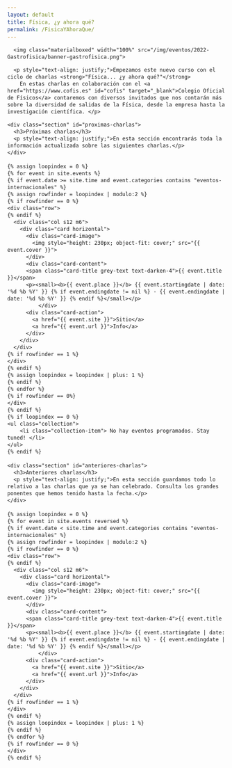 ```yaml
---
layout: default
title: Física, ¿y ahora qué?
permalink: /FisicaYAhoraQue/
---
```


<div class="no-pad-top" id="index-page">
  <div class="container">
    <div class="section">

<!-- HEADER -->
      <img class="materialboxed" width="100%" src="/img/eventos/2022-Gastrofisica/banner-gastrofisica.png">

<!-- INTRODUCCIÓN -->
      <p style="text-align: justify;">Empezamos este nuevo curso con el ciclo de charlas <strong>"Física... ¿y ahora qué?"</strong>
        En estas charlas en colaboración con el <a href="https://www.cofis.es" id="cofis" target="_blank">Colegio Oficial de Físicos</a> contaremos con diversos invitados que nos contarán más sobre la diversidad de salidas de la Física, desde la empresa hasta la investigación científica. </p>
    
<!-- CHARLAS -->
    <div class="section" id="proximas-charlas">
      <h3>Próximas charlas</h3>
      <p style="text-align: justify;">En esta sección encontrarás toda la información actualizada sobre las siguientes charlas.</p>
    </div>

    {% assign loopindex = 0 %}
    {% for event in site.events %}
    {% if event.date >= site.time and event.categories contains "eventos-internacionales" %}
    {% assign rowfinder = loopindex | modulo:2 %}
    {% if rowfinder == 0 %}
    <div class="row">
    {% endif %}
      <div class="col s12 m6">
        <div class="card horizontal">
          <div class="card-image">
            <img style="height: 230px; object-fit: cover;" src="{{ event.cover }}">
          </div>
          <div class="card-content">
          <span class="card-title grey-text text-darken-4">{{ event.title }}</span>
          <p><small><b>{{ event.place }}</b> {{ event.startingdate | date: '%d %b %Y' }} {% if event.endingdate != nil %} - {{ event.endingdate | date: '%d %b %Y' }} {% endif %}</small></p>
              </div>
          <div class="card-action">
            <a href="{{ event.site }}">Sitio</a>
            <a href="{{ event.url }}">Info</a>
          </div>
        </div>
      </div>
    {% if rowfinder == 1 %}
    </div>
    {% endif %}
    {% assign loopindex = loopindex | plus: 1 %}
    {% endif %}
    {% endfor %}
    {% if rowfinder == 0%}
    </div>
    {% endif %}
    {% if loopindex == 0 %}
    <ul class="collection">
        <li class="collection-item"> No hay eventos programados. Stay tuned! </li>
    </ul>
    {% endif %}

    <div class="section" id="anteriores-charlas">
      <h3>Anteriores charlas</h3>
      <p style="text-align: justify;">En esta sección guardamos todo lo relativo a las charlas que ya se han celebrado. Consulta los grandes ponentes que hemos tenido hasta la fecha.</p>
    </div>

    {% assign loopindex = 0 %}
    {% for event in site.events reversed %}
    {% if event.date < site.time and event.categories contains "eventos-internacionales" %}
    {% assign rowfinder = loopindex | modulo:2 %}
    {% if rowfinder == 0 %}
    <div class="row">
    {% endif %}
      <div class="col s12 m6">
        <div class="card horizontal">
          <div class="card-image">
            <img style="height: 230px; object-fit: cover;" src="{{ event.cover }}">
          </div>
          <div class="card-content">
          <span class="card-title grey-text text-darken-4">{{ event.title }}</span>
          <p><small><b>{{ event.place }}</b> {{ event.startingdate | date: '%d %b %Y' }} {% if event.endingdate != nil %} - {{ event.endingdate | date: '%d %b %Y' }} {% endif %}</small></p>
              </div>
          <div class="card-action">
            <a href="{{ event.site }}">Sitio</a>
            <a href="{{ event.url }}">Info</a>
          </div>
        </div>
      </div>
    {% if rowfinder == 1 %}
    </div>
    {% endif %}
    {% assign loopindex = loopindex | plus: 1 %}
    {% endif %}
    {% endfor %}
    {% if rowfinder == 0 %}
    </div>
    {% endif %}
      
  </div>
</div>
